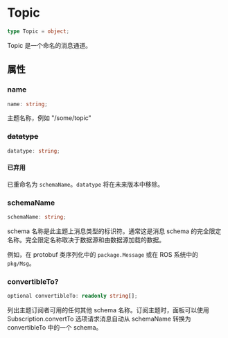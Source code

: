 # Topic

```typescript
type Topic = object;
```

Topic 是一个命名的消息通道。

## 属性

### name

```typescript
name: string;
```

主题名称，例如 "/some/topic"

### ~~datatype~~

```typescript
datatype: string;
```

#### 已弃用

已重命名为 `schemaName`。`datatype` 将在未来版本中移除。

### schemaName

```typescript
schemaName: string;
```

schema 名称是此主题上消息类型的标识符。通常这是消息 schema 的完全限定名称。完全限定名称取决于数据源和由数据源加载的数据。

例如，在 protobuf 类序列化中的 `package.Message` 或在 ROS 系统中的 `pkg/Msg`。

### convertibleTo?

```typescript
optional convertibleTo: readonly string[];
```

列出主题订阅者可用的任何其他 schema 名称。订阅主题时，面板可以使用 Subscription.convertTo 选项请求消息自动从 schemaName 转换为 convertibleTo 中的一个 schema。 